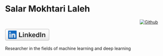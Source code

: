 # Salar Mokhtari Laleh 
<p align="right">
	<a href="https://github.com/salarMokhtariL"><img src="[imgs/linkedin.svg](https://img.shields.io/badge/GitHub-100000?style=for-the-	badge&logo=github&logoColor=white)" alt="Github"></a>

<a href="https://www.linkedin.com/in/salar-mokhtari-laleh-22508b91"><img src="imgs/linkedin.svg" alt="LinkedIn"></a>
</p>

Researcher in the fields of machine learning and deep learning


